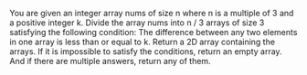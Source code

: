 You are given an integer array nums of size n where n is a multiple of 3 and a positive integer k.
Divide the array nums into n / 3 arrays of size 3 satisfying the following condition:
The difference between any two elements in one array is less than or equal to k.
Return a 2D array containing the arrays. If it is impossible to satisfy the conditions, return an empty array. And if there are multiple answers, return any of them.
